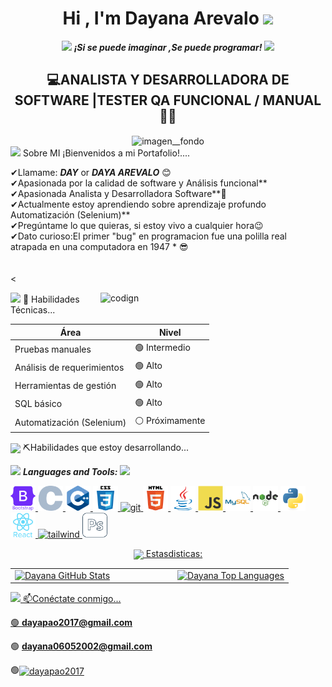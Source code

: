 <div id="header"align="center">
<h1 align="center"><b>Hi , I'm Dayana Arevalo </b><img src="https://media.giphy.com/media/hvRJCLFzcasrR4ia7z/giphy.gif" width="35"></h1>
<img src="https://media.giphy.com/media/gH3LO09IOiZIqePwv9/giphy.gif" width="50" /> <b><i align="center"> ¡Si se puede imaginar ,Se puede programar!</i></b> <img src="https://media.giphy.com/media/qjqUcgIyRjsl2/giphy.gif" width="50" />
<h2 align="center">💻ANALISTA Y DESARROLLADORA DE SOFTWARE |TESTER QA FUNCIONAL / MANUAL 👩‍💻</h2>
  <img align="center"  height="300" width="900" alt="imagen__fondo" src="https://cecytebcs.edu.mx/wp-content/uploads/2022/02/programacion.jpeg">



<div align="left">
 <img src="https://media.giphy.com/media/iY8CRBdQXODJSCERIr/giphy.gif" width="30px">&nbsp;Sobre MI  ¡Bienvenidos a mi Portafolio!....


✔Llamame: ***DAY*** or ***DAYA AREVALO*** 😊 <br>
✔Apasionada por la calidad de software y Análisis funcional**<br>
✔Apasionada Analista y Desarrolladora Software**🥰<br>
✔Actualmente estoy aprendiendo sobre aprendizaje profundo  Automatización (Selenium)**<br>
✔Pregúntame lo que quieras, si estoy vivo a cualquier hora😉<br>
✔Dato curioso:El primer "bug" en programacion fue una polilla real atrapada en una computadora en 1947 * 😎<br><br><br><
</div>

<div align="left">
  <div>
    <img align="right" alt="codign" width="360" src="https://mir-s3-cdn-cf.behance.net/project_modules/disp/601014116770475.6068beff4640a.gif">  
 </div>
  <img src="https://media.giphy.com/media/iY8CRBdQXODJSCERIr/giphy.gif" width="30px">&nbsp;🔧 Habilidades Técnicas...




| Área                    | Nivel        |
|-------------------------|--------------|
| Pruebas manuales        | 🟢 Intermedio |
| Análisis de requerimientos | 🟢 Alto |
| Herramientas de gestión | 🟢  Alto     |
| SQL básico              | 🟢 Alto |
| Automatización (Selenium) | ⚪ Próximamente |
  
</div>



</div>
 <img align="center" src="https://media.giphy.com/media/iY8CRBdQXODJSCERIr/giphy.gif"width="30px">&nbsp;⛏Habilidades que estoy desarrollando...

 
<img src="https://media.giphy.com/media/gH3LO09IOiZIqePwv9/giphy.gif" width="50" /> <b><i align="center"> Languages and Tools:</i></b> <img src="https://media.giphy.com/media/qjqUcgIyRjsl2/giphy.gif" width="50" />


<p align="left"> <a href="https://getbootstrap.com" target="_blank" rel="noreferrer"> <img src="https://raw.githubusercontent.com/devicons/devicon/master/icons/bootstrap/bootstrap-plain-wordmark.svg" alt="bootstrap" width="40" height="40"/> </a> <a href="https://www.cprogramming.com/" target="_blank" rel="noreferrer"> <img src="https://raw.githubusercontent.com/devicons/devicon/master/icons/c/c-original.svg" alt="c" width="40" height="40"/> </a> <a href="https://www.w3schools.com/cpp/" target="_blank" rel="noreferrer"> <img src="https://raw.githubusercontent.com/devicons/devicon/master/icons/cplusplus/cplusplus-original.svg" alt="cplusplus" width="40" height="40"/> </a> <a href="https://www.w3schools.com/css/" target="_blank" rel="noreferrer"> <img src="https://raw.githubusercontent.com/devicons/devicon/master/icons/css3/css3-original-wordmark.svg" alt="css3" width="40" height="40"/> </a> <a href="https://git-scm.com/" target="_blank" rel="noreferrer"> <img src="https://www.vectorlogo.zone/logos/git-scm/git-scm-icon.svg" alt="git" width="40" height="40"/> </a> <a href="https://www.w3.org/html/" target="_blank" rel="noreferrer"> <img src="https://raw.githubusercontent.com/devicons/devicon/master/icons/html5/html5-original-wordmark.svg" alt="html5" width="40" height="40"/> </a> <a href="https://www.java.com" target="_blank" rel="noreferrer"> <img src="https://raw.githubusercontent.com/devicons/devicon/master/icons/java/java-original.svg" alt="java" width="40" height="40"/> </a> <a href="https://developer.mozilla.org/en-US/docs/Web/JavaScript" target="_blank" rel="noreferrer"> <img src="https://raw.githubusercontent.com/devicons/devicon/master/icons/javascript/javascript-original.svg" alt="javascript" width="40" height="40"/> </a> <a href="https://www.linux.org/" target="_blank" rel="noreferrer"> <img <img src="https://raw.githubusercontent.com/devicons/devicon/master/icons/mysql/mysql-original-wordmark.svg" alt="mysql" width="40" height="40"/> </a> <a href="https://nodejs.org" target="_blank" rel="noreferrer"> <img src="https://raw.githubusercontent.com/devicons/devicon/master/icons/nodejs/nodejs-original-wordmark.svg" alt="nodejs" width="40" height="40"/> </a> <a href="https://www.python.org" target="_blank" rel="noreferrer"> <img src="https://raw.githubusercontent.com/devicons/devicon/master/icons/python/python-original.svg" alt="python" width="40" height="40"/> </a> <a href="https://reactjs.org/" target="_blank" rel="noreferrer"> <img src="https://raw.githubusercontent.com/devicons/devicon/master/icons/react/react-original-wordmark.svg" alt="react" width="40" height="40"/> </a> <a href="https://tailwindcss.com/" target="_blank" rel="noreferrer"> <img src="https://www.vectorlogo.zone/logos/tailwindcss/tailwindcss-icon.svg" alt="tailwind" width="40" height="40"/> </a>  <a href="https://www.w3.org/html/" target="_blank" rel="noreferrer"> </a> <a href="https://www.photoshop.com/en" target="_blank" rel="noreferrer"> <img src="https://raw.githubusercontent.com/devicons/devicon/master/icons/photoshop/photoshop-line.svg" alt="photoshop" width="40" height="40"/> 



<div align="center">
   <img  align="center" src="https://media.giphy.com/media/iY8CRBdQXODJSCERIr/giphy.gif" width="30px">&nbsp;Estasdisticas:
  <table>
    <tr>
      <td>
        <img src="https://github-readme-stats.vercel.app/api?username=daya-pao&include_all_commits=true&count_private=true&show_icons=true&line_height=30&title_color=CDB4DB&icon_color=CDB4DB&text_color=D3D3D3&bg_color=0A0A0A" alt="Dayana GitHub Stats" />
      </td>
      <td style="width: 80px;"></td>
      <td>
        <img src="https://github-readme-stats.vercel.app/api/top-langs/?username=daya-pao&layout=compact&theme=dark&bg_color=0A0A0A" alt="Dayana Top Languages"/>
      </td>
    </tr>
  </table>
</div>



<img src="https://media.giphy.com/media/iY8CRBdQXODJSCERIr/giphy.gif" width="30px">&nbsp;📫Conéctate conmigo...

 
🟢 **dayapao2017@gmail.com**
 
🟢 **dayana06052002@gmail.com**

🟢<a href="https://instagram.com/dayapao2017" target="blank"><img align="center" src="https://raw.githubusercontent.com/rahuldkjain/github-profile-readme-generator/master/src/images/icons/Social/instagram.svg" alt="dayapao2017" height="30" width="40" /></a></p>





